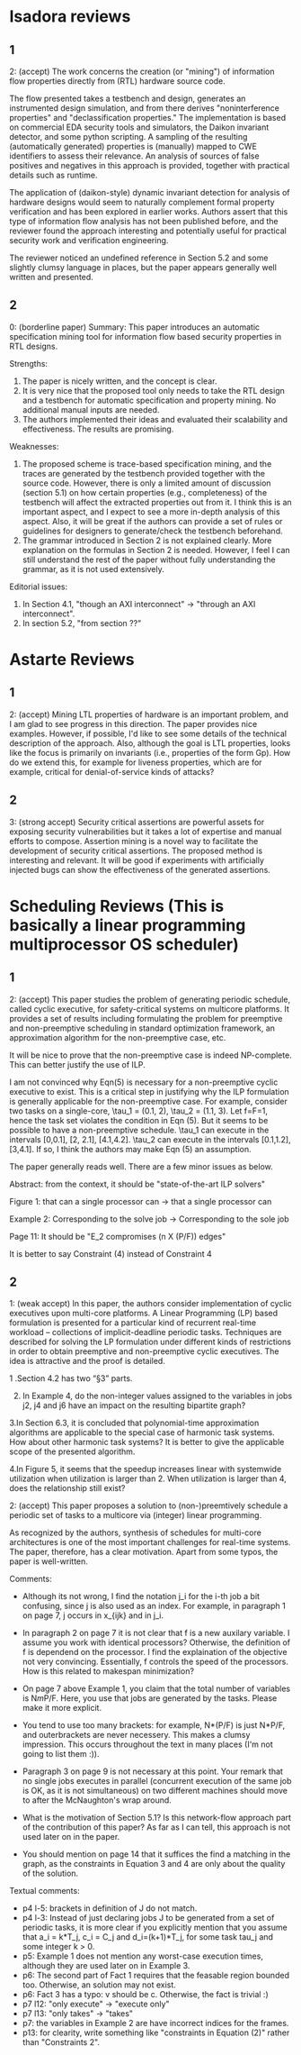 # Isadora reviews

## 1

2: (accept)
The work concerns the creation (or "mining") of information flow properties directly from (RTL) hardware source code.

The flow presented takes a testbench and design, generates an instrumented design simulation, and from there derives "noninterference properties" and "declassification properties." The implementation is based on commercial EDA security tools and simulators, the Daikon invariant detector, and some python scripting. A sampling of the resulting (automatically generated) properties is (manually) mapped to CWE identifiers to assess their relevance. An analysis of sources of false positives and negatives in this approach is provided, together with practical details such as runtime.

The application of (daikon-style) dynamic invariant detection for analysis of hardware designs would seem to naturally complement formal property verification and has been explored in earlier works. Authors assert that this type of information flow analysis has not been published before, and the reviewer found the approach interesting and potentially useful for practical security work and verification engineering.

The reviewer noticed an undefined reference in Section 5.2 and some slightly clumsy language in places, but the paper appears generally well written and presented.

## 2

0: (borderline paper)
Summary: This paper introduces an automatic specification mining tool for information flow based security properties in RTL designs.

Strengths:
1. The paper is nicely written, and the concept is clear.
2. It is very nice that the proposed tool only needs to take the RTL design and a testbench for automatic specification and property mining. No additional manual inputs are needed.
3. The authors implemented their ideas and evaluated their scalability and effectiveness. The results are promising.

Weaknesses:
1. The proposed scheme is trace-based specification mining, and the traces are generated by the testbench provided together with the source code. However, there is only a limited amount of discussion (section 5.1) on how certain properties (e.g., completeness) of the testbench will affect the extracted properties out from it. I think this is an important aspect, and I expect to see a more in-depth analysis of this aspect. Also, it will be great if the authors can provide a set of rules or guidelines for designers to generate/check the testbench beforehand.
2. The grammar introduced in Section 2 is not explained clearly. More explanation on the formulas in Section 2 is needed. However, I feel I can still understand the rest of the paper without fully understanding the grammar, as it is not used extensively.

Editorial issues:
1. In Section 4.1, "though an AXI interconnect" -> "through an AXI interconnect".
2. In section 5.2, "from section ??"

# Astarte Reviews

## 1
2: (accept)
Mining LTL properties of hardware is an important problem, and I am glad to see progress in this direction. The paper provides nice examples. However, if possible, I'd like to see some details of the technical description of the approach. Also, although the goal is LTL properties, looks like the focus is primarily on invariants (i.e., properties of the form Gp). How do we extend this, for example for liveness properties, which are for example, critical for denial-of-service kinds of attacks?

## 2
3: (strong accept)
Security critical assertions are powerful assets for exposing security vulnerabilities but it takes a lot of expertise and manual efforts to compose. Assertion mining is a novel way to facilitate the development of security critical assertions. The proposed method is interesting and relevant. It will be good if experiments with artificially injected bugs can show the effectiveness of the generated assertions.

# Scheduling Reviews (This is basically a linear programming multiprocessor OS scheduler)

## 1

2: (accept)
This paper studies the problem of generating periodic schedule, called cyclic executive, for safety-critical systems on multicore platforms. It provides a set of results including formulating the problem for preemptive and non-preemptive scheduling in standard optimization framework, an approximation algorithm for the non-preemptive case, etc.


It will be nice to prove that the non-preemptive case is indeed NP-complete. This can better justify the use of ILP.

I am not convinced why Eqn(5) is necessary for a non-preemptive cyclic executive to exist. This is a critical step in justifying why the ILP formulation is generally applicable for the non-preemptive case. For example, consider two tasks on a single-core, \tau_1 = (0.1, 2), \tau_2 = (1.1, 3). Let f=F=1, hence the task set violates the condition in Eqn (5). But it seems to be possible to have a non-preemptive schedule. \tau_1 can execute in the intervals [0,0.1], [2, 2.1], [4.1,4.2]. \tau_2 can execute in the intervals [0.1,1.2], [3,4.1]. If so, I think the authors may make Eqn (5) an assumption.

The paper generally reads well. There are a few minor issues as below.

Abstract:
from the context, it should be "state-of-the-art ILP solvers"

Figure 1:
that can a single processor can -> that a single processor can

Example 2:
Corresponding to the solve job -> Corresponding to the sole job

Page 11:
It should be "E_2 compromises (n X (P/F)) edges"

It is better to say Constraint (4) instead of Constraint 4

## 2

1: (weak accept)
In this paper, the authors consider implementation of cyclic executives upon multi-core platforms. A Linear Programming (LP) based formulation is presented for a particular kind of recurrent real-time workload – collections of implicit-deadline periodic tasks. Techniques are described for solving the LP formulation under different kinds of restrictions in order to obtain preemptive and non-preemptive cyclic executives. The idea is attractive and the proof is detailed.


1 .Section 4.2 has two “§3” parts.

2. In Example 4, do the non-integer values assigned to the variables in jobs j2, j4 and j6 have an impact on the resulting bipartite graph?

3.In Section 6.3, it is concluded that polynomial-time approximation algorithms are applicable to the special case of harmonic task systems. How about other harmonic task systems? It is better to give the applicable scope of the presented algorithm.

4.In Figure 5, it seems that the speedup increases linear with systemwide utilization when utilization is larger than 2. When utilization is larger than 4, does the relationship still exist?

2: (accept)
This paper proposes a solution to (non-)preemtively schedule a periodic set of tasks to a multicore via (integer) linear programming.

As recognized by the authors, synthesis of schedules for multi-core architectures is one of the most important challenges for real-time systems. The paper, therefore, has a clear motivation. Apart from some typos, the paper is well-written.

Comments:

- Although its not wrong, I find the notation j_i for the i-th job a bit confusing, since j is also used as an index. For example, in paragraph 1 on page 7, j occurs in x_{ijk} and in j_i.

- In paragraph 2 on page 7 it is not clear that f is a new auxilary variable. I assume you work with identical processors? Otherwise, the definition of f is dependend on the processor. I find the explaination of the objective not very convincing. Essentially, f controls the speed of the processors. How is this related to makespan minimization?

- On page 7 above Example 1, you claim that the total number of variables is N*m*P/F. Here, you use that jobs are generated by the tasks. Please make it more explicit.

- You tend to use too many brackets: for example, N*(P/F) is just N*P/F, and outerbrackets are never necessery. This makes a clumsy impression. This occurs throughout the text in many places (I'm not going to list them :)).

- Paragraph 3 on page 9 is not necessary at this point. Your remark that no single jobs executes in parallel (concurrent execution of the same job is OK, as it is not simultaneous) on two different machines should move to after the McNaughton's wrap around.

- What is the motivation of Section 5.1? Is this network-flow approach part of the contribution of this paper? As far as I can tell, this approach is not used later on in the paper.

- You should mention on page 14 that it suffices the find a matching in the graph, as the constraints in Equation 3 and 4 are only about the quality of the solution.

Textual comments:

- p4 l-5: brackets in definition of J do not match.
- p4 l-3: Instead of just declaring jobs J to be generated from a set of periodic tasks, it is more clear if you explicitly mention that you assume that a_i = k*T_j, c_i = C_j and d_i=(k+1)*T_j, for some task tau_j and some integer k > 0.
- p5: Example 1 does not mention any worst-case execution times, although they are used later on in Example 3.
- p6: The second part of Fact 1 requires that the feasable region bounded too. Otherwise, an solution may not exist.
- p6: Fact 3 has a typo: v should be c. Otherwise, the fact is trivial :)
- p7 l12: "only execute" -> "execute only"
- p7 l13: "only takes" -> "takes"
- p7: the variables in Example 2 are have incorrect indices for the frames.
- p13: for clearity, write something like "constraints in Equation (2)" rather than "Constraints 2".
